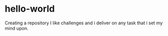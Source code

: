 # hello-world
Creating a repository
I like challenges and i deliver on any task that i set my mind upon.
